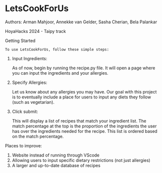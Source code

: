 # LetsCookForUs
Authors: Arman Mahjoor, Annekke van Gelder, Sasha Cherian, Bela Palankar

HoyaHacks 2024 - Taipy track


Getting Started

    To use LetsCookForUs, follow these simple steps:

1. Input Ingredients:

    As of now, begin by running the recipe.py file. It will open a page where you can input the ingredients and your allergies.

2. Specify Allergies:

    Let us know about any allergies you may have. Our goal with this project is to eventually include a place for users to input any diets they follow (such as vegetarian).
   
4. Click submit:
   
    This will display a list of recipes that match your ingredient list. The match percentage at the top is the proportion of the ingredients the user has over the ingredients needed for the recipe. This list is ordered based on the match percentage.

Places to improve:
1. Website instead of running through VScode
2. Allowing users to input specific dietary restrictions (not just allergies)
3. A larger and up-to-date database of recipes 
   
